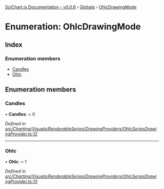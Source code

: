 [SciChart.js Documentation - v0.0.6](../README.md) › [Globals](../globals.md) › [OhlcDrawingMode](ohlcdrawingmode.md)

# Enumeration: OhlcDrawingMode

## Index

### Enumeration members

* [Candles](ohlcdrawingmode.md#candles)
* [Ohlc](ohlcdrawingmode.md#ohlc)

## Enumeration members

###  Candles

• **Candles**: = 0

*Defined in [src/Charting/Visuals/RenderableSeries/DrawingProviders/OhlcSeriesDrawingProvider.ts:12](https://github.com/ABTSoftware/SciChart.Dev/blob/272ab7fc7f/Web/src/SciChart/src/Charting/Visuals/RenderableSeries/DrawingProviders/OhlcSeriesDrawingProvider.ts#L12)*

___

###  Ohlc

• **Ohlc**: = 1

*Defined in [src/Charting/Visuals/RenderableSeries/DrawingProviders/OhlcSeriesDrawingProvider.ts:13](https://github.com/ABTSoftware/SciChart.Dev/blob/272ab7fc7f/Web/src/SciChart/src/Charting/Visuals/RenderableSeries/DrawingProviders/OhlcSeriesDrawingProvider.ts#L13)*
